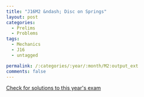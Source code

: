 ```yaml
---
title: "J16M2 &ndash; Disc on Springs"
layout: post
categories:
  - Prelims
  - Problems
tags:
  - Mechanics
  - J16
  - untagged

permalink: /:categories/:year/:month/M2:output_ext
comments: false
---
```

<object data="2016J2M.pdf" type="application/pdf" width="100%" height="500"></object>
<div class="message"><a href='https://princetonprelim.com/prelim/36/'>Check for solutions to this year's exam</a></div>